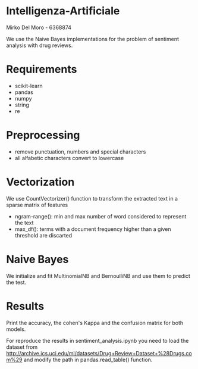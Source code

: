 # Intelligenza-Artificiale
Mirko Del Moro - 6368874

We use the Naive Bayes implementations for the problem of sentiment analysis with drug reviews.

# Requirements
- scikit-learn
- pandas
- numpy
- string
- re

# Preprocessing
- remove punctuation, numbers and special characters
- all alfabetic characters convert to lowercase

# Vectorization
We use CountVectorizer() function to transform the extracted text in a sparse matrix of features
- ngram-range(): min and max number of word considered to represent the text
- max_df(): terms with a document frequency higher than a given threshold are discarted

# Naive Bayes
We initialize and fit MultinomialNB and BernoulliNB and use them to predict the test.

# Results
Print the accuracy, the cohen's Kappa and the confusion matrix for both models.


For reproduce the results in sentiment_analysis.ipynb you need to load the dataset from http://archive.ics.uci.edu/ml/datasets/Drug+Review+Dataset+%28Drugs.com%29 and modify the path in pandas.read_table() function.
